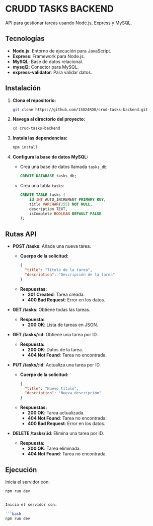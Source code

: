 # CRUDD TASKS BACKEND

API para gestionar tareas usando Node.js, Express y MySQL.

## Tecnologías

- **Node.js**: Entorno de ejecución para JavaScript.
- **Express**: Framework para Node.js.
- **MySQL**: Base de datos relacional.
- **mysql2**: Conector para MySQL.
- **express-validator**: Para validar datos.

## Instalación

1. **Clona el repositorio:**

    ```bash
    git clone https://github.com/13024RDO/crud-tasks-backend.git
    ```

2. **Navega al directorio del proyecto:**

    ```bash
    cd crud-tasks-backend
    ```

3. **Instala las dependencias:**

    ```bash
    npm install
    ```

4. **Configura la base de datos MySQL:**

    - Crea una base de datos llamada `tasks_db`:

      ```sql
      CREATE DATABASE tasks_db;
      ```

    - Crea una tabla `tasks`:

      ```sql
      CREATE TABLE tasks (
          id INT AUTO_INCREMENT PRIMARY KEY,
          title VARCHAR(255) NOT NULL,
          description TEXT,
          isComplete BOOLEAN DEFAULT FALSE
      );
      ```

## Rutas API

- **POST /tasks**: Añade una nueva tarea.
  - **Cuerpo de la solicitud:**
    ```json
    {
      "title": "Título de la tarea",
      "description": "Descripción de la tarea"
    }
    ```
  - **Respuestas:**
    - **201 Created**: Tarea creada.
    - **400 Bad Request**: Error en los datos.

- **GET /tasks**: Obtiene todas las tareas.
  - **Respuesta:**
    - **200 OK**: Lista de tareas en JSON.

- **GET /tasks/:id**: Obtiene una tarea por ID.
  - **Respuesta:**
    - **200 OK**: Datos de la tarea.
    - **404 Not Found**: Tarea no encontrada.

- **PUT /tasks/:id**: Actualiza una tarea por ID.
  - **Cuerpo de la solicitud:**
    ```json
    {
      "title": "Nuevo título",
      "description": "Nueva descripción"
    }
    ```
  - **Respuestas:**
    - **200 OK**: Tarea actualizada.
    - **404 Not Found**: Tarea no encontrada.
    - **400 Bad Request**: Error en los datos.

- **DELETE /tasks/:id**: Elimina una tarea por ID.
  - **Respuesta:**
    - **200 OK**: Tarea eliminada.
    - **404 Not Found**: Tarea no encontrada.

## Ejecución

Inicia el servidor con:

```bash
npm run dev


Inicia el servidor con:

```bash
npm run dev
